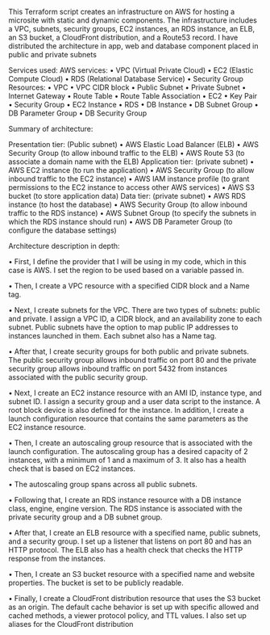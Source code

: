 This Terraform script creates an infrastructure on AWS for hosting a microsite with static and dynamic components. The infrastructure includes a VPC, subnets, security groups, EC2 instances, an RDS instance, an ELB, an S3 bucket, a CloudFront distribution, and a Route53 record. I have distributed the architecture in app, web and database component placed in public and private subnets

Services used: 
AWS services:
•	VPC (Virtual Private Cloud)
•	EC2 (Elastic Compute Cloud)
•	RDS (Relational Database Service)
•	Security Group
Resources:
•	VPC
•	VPC CIDR block
•	Public Subnet
•	Private Subnet
•	Internet Gateway
•	Route Table
•	Route Table Association
•	EC2
•	Key Pair
•	Security Group
•	EC2 Instance
•	RDS
•	DB Instance
•	DB Subnet Group
•	DB Parameter Group
•	DB Security Group

Summary of architecture:

Presentation tier: (Public subnet)
•	AWS Elastic Load Balancer (ELB)
•	AWS Security Group (to allow inbound traffic to the ELB)
•	AWS Route 53 (to associate a domain name with the ELB)
Application tier: (private subnet)
•	AWS EC2 instance (to run the application)
•	AWS Security Group (to allow inbound traffic to the EC2 instance)
•	AWS IAM instance profile (to grant permissions to the EC2 instance to access other AWS services)
•	AWS S3 bucket (to store application data)
Data tier: (private subnet)
•	AWS RDS instance (to host the database)
•	AWS Security Group (to allow inbound traffic to the RDS instance)
•	AWS Subnet Group (to specify the subnets in which the RDS instance should run)
•	AWS DB Parameter Group (to configure the database settings)



Architecture description in depth:

•	First, I define the provider that I will be using in my code, which in this case is AWS. I set the region to be used based on a variable passed in.

•	Then, I create a VPC resource with a specified CIDR block and a Name tag. 

•	Next, I create subnets for the VPC. There are two types of subnets: public and private. I assign a VPC ID, a CIDR block, and an availability zone to each subnet. Public subnets have the option to map public IP addresses to instances launched in them. Each subnet also has a Name tag.

•	After that, I create security groups for both public and private subnets. The public security group allows inbound traffic on port 80 and the private security group allows inbound traffic on port 5432 from instances associated with the public security group.

•	Next, I create an EC2 instance resource with an AMI ID, instance type, and subnet ID. I assign a security group and a user data script to the instance. A root block device is also defined for the instance. In addition, I create a launch configuration resource that contains the same parameters as the EC2 instance resource.

•	Then, I create an autoscaling group resource that is associated with the launch configuration. The autoscaling group has a desired capacity of 2 instances, with a minimum of 1 and a maximum of 3. It also has a health check that is based on EC2 instances. 

•	The autoscaling group spans across all public subnets.

•	Following that, I create an RDS instance resource with a DB instance class, engine, engine version. The RDS instance is associated with the private security group and a DB subnet group.

•	After that, I create an ELB resource with a specified name, public subnets, and a security group. I set up a listener that listens on port 80 and has an HTTP protocol. The ELB also has a health check that checks the HTTP response from the instances.

•	Then, I create an S3 bucket resource with a specified name and website properties. The bucket is set to be publicly readable.

•	Finally, I create a CloudFront distribution resource that uses the S3 bucket as an origin. The default cache behavior is set up with specific allowed and cached methods, a viewer protocol policy, and TTL values. I also set up aliases for the CloudFront distribution 
